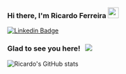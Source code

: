 ### Hi there, I'm Ricardo Ferreira <img src="https://media.giphy.com/media/hvRJCLFzcasrR4ia7z/giphy.gif" width="25px">

[![Linkedin Badge](https://img.shields.io/badge/-LinkedIn-0e76a8?style=flat-square&logo=Linkedin&logoColor=white)](https://www.linkedin.com/in/josericardoferreira182/)

### Glad to see you here! &nbsp; ![](https://visitor-badge.glitch.me/badge?page_id=RicardoFz.RicardoFz)

![Ricardo's GitHub stats](https://github-readme-stats.vercel.app/api?username=RicardoFz)


